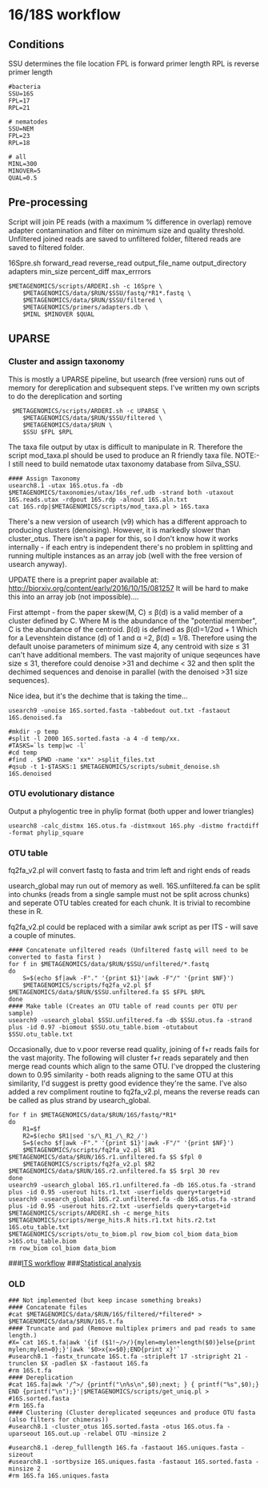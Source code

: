 # 16/18S workflow

## Conditions
SSU determines the file location
FPL is forward primer length
RPL is reverse primer length

```shell
#bacteria
SSU=16S
FPL=17 
RPL=21 

# nematodes
SSU=NEM 
FPL=23
RPL=18

# all
MINL=300
MINOVER=5
QUAL=0.5

```

## Pre-processing
Script will join PE reads (with a maximum % difference in overlap) remove adapter contamination and filter on minimum size and quality threshold.
Unfiltered joined reads are saved to unfiltered folder, filtered reads are saved to filtered folder.

16Spre.sh forward_read reverse_read output_file_name output_directory adapters min_size percent_diff max_errrors 

```shell
$METAGENOMICS/scripts/ARDERI.sh -c 16Spre \
	$METAGENOMICS/data/$RUN/$SSU/fastq/*R1*.fastq \
	$METAGENOMICS/data/$RUN/$SSU/filtered \
	$METAGENOMICS/primers/adapters.db \
	$MINL $MINOVER $QUAL
```
## UPARSE

### Cluster and assign taxonomy
This is mostly a UPARSE pipeline, but usearch (free version) runs out of memory for dereplication and subsequent steps. I've written my own scripts to do the dereplication and sorting 

```shell
 $METAGENOMICS/scripts/ARDERI.sh -c UPARSE \
 	$METAGENOMICS/data/$RUN/$SSU/filtered \
	$METAGENOMICS/data/$RUN \
	$SSU $FPL $RPL
```

The taxa file output by utax is difficult to manipulate in R. Therefore the script mod_taxa.pl should be used to produce an R friendly taxa file. 
NOTE:- I still need to build nematode utax taxonomy database from Silva_SSU.

```shell
#### Assign Taxonomy
usearch8.1 -utax 16S.otus.fa -db $METAGENOMICS/taxonomies/utax/16s_ref.udb -strand both -utaxout 16S.reads.utax -rdpout 16S.rdp -alnout 16S.aln.txt
cat 16S.rdp|$METAGENOMICS/scripts/mod_taxa.pl > 16S.taxa
```

There's a new version of usearch (v9) which has a different approach to producing clusters (denoising). However, it is markedly slower than cluster_otus.
There isn't a paper for this, so I don't know how it works internally - if each entry is independent there's no problem in splitting and running multiple instances as an array job (well with the free version of usearch anyway). 

UPDATE there is a preprint paper available at: http://biorxiv.org/content/early/2016/10/15/081257
It will be hard to make this into an array job (not impossible)....

First attempt -  from the paper skew(M, C) ≤ β(d) is a valid member of a cluster defined by C. Where  M is the abundance of the "potential member", C is the abundance of the centroid. β(d) is defined as β(d)=1/2αd + 1
Which for a Levenshtein distance (d) of 1 and α =2,   β(d) = 1/8. 
Therefore using the default unoise parameters of minimum size 4, any centroid with size ≤ 31 can't have additional members. The vast majority of unique seqeunces have size ≤ 31, therefore could denoise >31 and dechime < 32 and then split the dechimed sequences and denoise in parallel (with the denoised >31 size sequences).

Nice idea, but it's the dechime that is taking the time...

``` shell
usearch9 -unoise 16S.sorted.fasta -tabbedout out.txt -fastaout 16S.denoised.fa

#mkdir -p temp 
#split -l 2000 16S.sorted.fasta -a 4 -d temp/xx.
#TASKS=`ls temp|wc -l`
#cd temp 
#find . $PWD -name 'xx*' >split_files.txt
#qsub -t 1-$TASKS:1 $METAGENOMICS/scripts/submit_denoise.sh 16S.denoised  
```

### OTU evolutionary distance

Output a phylogentic tree in phylip format (both upper and lower triangles)
```shell
usearch8 -calc_distmx 16S.otus.fa -distmxout 16S.phy -distmo fractdiff -format phylip_square
```

### OTU table 

fq2fa_v2.pl will convert fastq to fasta and trim left and right ends of reads

usearch_global may run out of memory as well. 16S.unfiltered.fa can be split into chunks (reads from a single sample must not be split across chunks) and seperate OTU tables created for each chunk. It is trivial to recombine these in R.

fq2fa_v2.pl could be replaced with a similar awk script as per ITS - will save a couple of minutes.
```shell
#### Concatenate unfiltered reads (Unfiltered fastq will need to be converted to fasta first )
for f in $METAGENOMICS/data/$RUN/$SSU/unfiltered/*.fastq
do
	S=$(echo $f|awk -F"." '{print $1}'|awk -F"/" '{print $NF}')
	$METAGENOMICS/scripts/fq2fa_v2.pl $f $METAGENOMICS/data/$RUN/$SSU.unfiltered.fa $S $FPL $RPL
done
#### Make table (Creates an OTU table of read counts per OTU per sample)
usearch9 -usearch_global $SSU.unfiltered.fa -db $SSU.otus.fa -strand plus -id 0.97 -biomout $SSU.otu_table.biom -otutabout $SSU.otu_table.txt
```

Occasionally, due to v.poor reverse read quality, joining of f+r reads fails for the vast majority. The following will cluster f+r reads separately and then merge read counts which align to the same OTU. I've dropped the clustering down to 0.95 similarity - both reads aligning to the same OTU at this similarity, I'd suggest is pretty good evidence they're the same. 
I've also added a rev compliment routine to fq2fa_v2.pl, means the reverse reads can be called as plus strand by usearch_global.

```shell
for f in $METAGENOMICS/data/$RUN/16S/fastq/*R1*
do
	R1=$f
	R2=$(echo $R1|sed 's/\_R1_/\_R2_/')
	S=$(echo $f|awk -F"." '{print $1}'|awk -F"/" '{print $NF}')
	$METAGENOMICS/scripts/fq2fa_v2.pl $R1 $METAGENOMICS/data/$RUN/16S.r1.unfiltered.fa $S $fpl 0
	$METAGENOMICS/scripts/fq2fa_v2.pl $R2 $METAGENOMICS/data/$RUN/16S.r2.unfiltered.fa $S $rpl 30 rev
done
usearch9 -usearch_global 16S.r1.unfiltered.fa -db 16S.otus.fa -strand plus -id 0.95 -userout hits.r1.txt -userfields query+target+id
usearch9 -usearch_global 16S.r2.unfiltered.fa -db 16S.otus.fa -strand plus -id 0.95 -userout hits.r2.txt -userfields query+target+id
$METAGENOMICS/scripts/ARDERI.sh -c merge_hits $METAGENOMICS/scripts/merge_hits.R hits.r1.txt hits.r2.txt 16S.otu_table.txt
$METAGENOMICS/scripts/otu_to_biom.pl row_biom col_biom data_biom >16S.otu_table.biom
rm row_biom col_biom data_biom
```

###[ITS workflow](../master//ITS%20workflow.md)
###[Statistical analysis](../master/statistical%20analysis.md)



### OLD
```
### Not implemented (but keep incase something breaks)
#### Concatenate files
#cat $METAGENOMICS/data/$RUN/16S/filtered/*filtered* > $METAGENOMICS/data/$RUN/16S.t.fa
#### Truncate and pad (Remove multiplex primers and pad reads to same length.)
#X=`cat 16S.t.fa|awk '{if ($1!~/>/){mylen=mylen+length($0)}else{print mylen;mylen=0};}'|awk '$0>x{x=$0};END{print x}'`
#usearch8.1 -fastx_truncate 16S.t.fa -stripleft 17 -stripright 21 -trunclen $X -padlen $X -fastaout 16S.fa
#rm 16S.t.fa
#### Dereplication
#cat 16S.fa|awk '/^>/ {printf("\n%s\n",$0);next; } { printf("%s",$0);}  END {printf("\n");}'|$METAGENOMICS/scripts/get_uniq.pl > #16S.sorted.fasta 
#rm 16S.fa
#### Clustering (Cluster dereplicated seqeunces and produce OTU fasta (also filters for chimeras))
#usearch8.1 -cluster_otus 16S.sorted.fasta -otus 16S.otus.fa -uparseout 16S.out.up -relabel OTU -minsize 2

#usearch8.1 -derep_fulllength 16S.fa -fastaout 16S.uniques.fasta -sizeout 
#usearch8.1 -sortbysize 16S.uniques.fasta -fastaout 16S.sorted.fasta -minsize 2
#rm 16S.fa 16S.uniques.fasta
```

